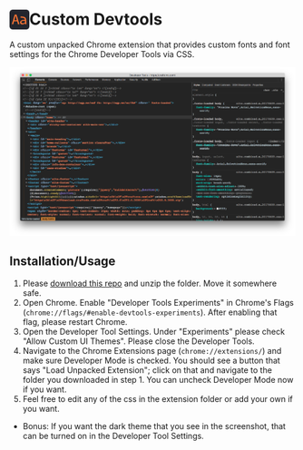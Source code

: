 # <img src="images/icon48.png" alt="icon" align="left" width="35px"> Custom Devtools

A custom unpacked Chrome extension that provides custom fonts and font settings for the Chrome Developer Tools via CSS.

![screenshot](images/screenshot.png)

## Installation/Usage

1. Please [download this repo](https://github.com/jalenconner/custom-devtools/archive/master.zip) and unzip the folder. Move it somewhere safe.
1. Open Chrome. Enable "Developer Tools Experiments" in Chrome's Flags (`chrome://flags/#enable-devtools-experiments`). After enabling that flag, please restart Chrome.
1. Open the Developer Tool Settings. Under "Experiments" please check "Allow Custom UI Themes". Please close the Developer Tools.
1. Navigate to the Chrome Extensions page (`chrome://extensions/`) and make sure Developer Mode is checked. You should see a button that says "Load Unpacked Extension"; click on that and navigate to the folder you downloaded in step 1. You can uncheck Developer Mode now if you want.
1. Feel free to edit any of the css in the extension folder or add your own if you want.


- Bonus: If you want the dark theme that you see in the screenshot, that can be turned on in the Developer Tool Settings.
